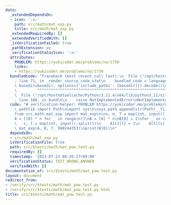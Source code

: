 ```yaml
---
data:
  _extendedDependsOn:
  - icon: ':x:'
    path: src/math/mat_exp.py
    title: src/math/mat_exp.py
  _extendedRequiredBy: []
  _extendedVerifiedWith: []
  _isVerificationFailed: true
  _pathExtension: py
  _verificationStatusIcon: ':x:'
  attributes:
    PROBLEM: https://yukicoder.me/problems/no/1750
    links:
    - https://yukicoder.me/problems/no/1750
  bundledCode: "Traceback (most recent call last):\n  File \"/opt/hostedtoolcache/Python/3.11.4/x64/lib/python3.11/site-packages/onlinejudge_verify/documentation/build.py\"\
    , line 71, in _render_source_code_stat\n    bundled_code = language.bundle(stat.path,\
    \ basedir=basedir, options={'include_paths': [basedir]}).decode()\n          \
    \         ^^^^^^^^^^^^^^^^^^^^^^^^^^^^^^^^^^^^^^^^^^^^^^^^^^^^^^^^^^^^^^^^^^^^^^^^^^^^^^^^^\n\
    \  File \"/opt/hostedtoolcache/Python/3.11.4/x64/lib/python3.11/site-packages/onlinejudge_verify/languages/python.py\"\
    , line 108, in bundle\n    raise NotImplementedError\nNotImplementedError\n"
  code: "# verification-helper: PROBLEM https://yukicoder.me/problems/no/1750\nfrom\
    \ pathlib import Path\nimport sys\n\nsys.path.append(str(Path(__file__).resolve().parent.parent.parent.parent))\n\
    from src.math.mat_exp import mat_exp\n\nn, m, T = map(int, input().split())\n\
    A = [[0] * n for _ in range(n)]\nB = [0] * n\nB[0] = 1\nfor _ in range(m):\n \
    \   s, t = map(int, input().split())\n    A[s][t] = 1\n    A[t][s] = 1\n\nB =\
    \ mat_exp(A, B, T, 998244353)\nprint(B[0])\n"
  dependsOn:
  - src/math/mat_exp.py
  isVerificationFile: true
  path: src/$tests/math/mat_pow.test.py
  requiredBy: []
  timestamp: '2023-07-23 08:45:17+09:00'
  verificationStatus: TEST_WRONG_ANSWER
  verifiedWith: []
documentation_of: src/$tests/math/mat_pow.test.py
layout: document
redirect_from:
- /verify/src/$tests/math/mat_pow.test.py
- /verify/src/$tests/math/mat_pow.test.py.html
title: src/$tests/math/mat_pow.test.py
---
```

